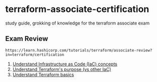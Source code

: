 # terraform-associate-certification

study guide, grokking of knowledge for the terraform associate exam

## Exam Review

`https://learn.hashicorp.com/tutorials/terraform/associate-review?in=terraform/certification`

1. [Understand Infrastructure as Code (IaC) concepts](iac/README.md)
1. [Understand Terraform's purpose (vs other IaC)](terraform-purpose/READM.md)
1. [Understand Terraform basics](terraform-basics/README.md)